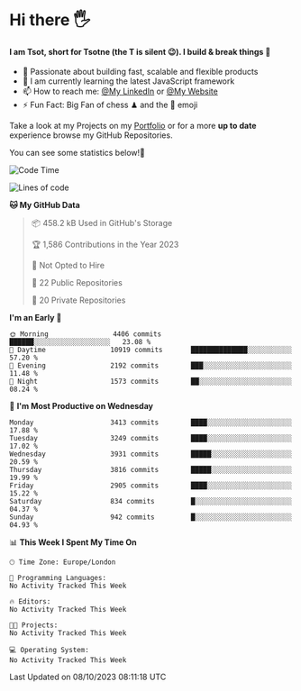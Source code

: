 # Hi there :raised_hand_with_fingers_splayed:
#### I am Tsot, short for Tsotne (the T is silent :wink:). I build & break things :space_invader:
- :telescope: Passionate about building fast, scalable and flexible products
- :seedling: I am currently learning the latest JavaScript framework 
- :mailbox: How to reach me: [@My LinkedIn](https://www.linkedin.com/in/tsotne-gvadzabia/) or [@My Website](https://tsotne.co.uk/contact)
- :zap: Fun Fact: Big Fan of chess ♟ and the 👾 emoji

Take a look at my Projects on my [Portfolio](https://tsotne.co.uk/) or for a more **up to date** experience browse my GitHub Repositories.

You can see some statistics below!:space_invader:
<!--START_SECTION:waka-->
![Code Time](http://img.shields.io/badge/Code%20Time-761%20hrs%202%20mins-blue)

![Lines of code](https://img.shields.io/badge/From%20Hello%20World%20I%27ve%20Written-7.9%20million%20lines%20of%20code-blue)

**🐱 My GitHub Data** 

> 📦 458.2 kB Used in GitHub's Storage 
 > 
> 🏆 1,586 Contributions in the Year 2023
 > 
> 🚫 Not Opted to Hire
 > 
> 📜 22 Public Repositories 
 > 
> 🔑 20 Private Repositories 
 > 
**I'm an Early 🐤** 

```text
🌞 Morning                4406 commits        ██████░░░░░░░░░░░░░░░░░░░   23.08 % 
🌆 Daytime                10919 commits       ██████████████░░░░░░░░░░░   57.20 % 
🌃 Evening                2192 commits        ███░░░░░░░░░░░░░░░░░░░░░░   11.48 % 
🌙 Night                  1573 commits        ██░░░░░░░░░░░░░░░░░░░░░░░   08.24 % 
```
📅 **I'm Most Productive on Wednesday** 

```text
Monday                   3413 commits        ████░░░░░░░░░░░░░░░░░░░░░   17.88 % 
Tuesday                  3249 commits        ████░░░░░░░░░░░░░░░░░░░░░   17.02 % 
Wednesday                3931 commits        █████░░░░░░░░░░░░░░░░░░░░   20.59 % 
Thursday                 3816 commits        █████░░░░░░░░░░░░░░░░░░░░   19.99 % 
Friday                   2905 commits        ████░░░░░░░░░░░░░░░░░░░░░   15.22 % 
Saturday                 834 commits         █░░░░░░░░░░░░░░░░░░░░░░░░   04.37 % 
Sunday                   942 commits         █░░░░░░░░░░░░░░░░░░░░░░░░   04.93 % 
```


📊 **This Week I Spent My Time On** 

```text
🕑︎ Time Zone: Europe/London

💬 Programming Languages: 
No Activity Tracked This Week

🔥 Editors: 
No Activity Tracked This Week

🐱‍💻 Projects: 
No Activity Tracked This Week

💻 Operating System: 
No Activity Tracked This Week
```


 Last Updated on 08/10/2023 08:11:18 UTC
<!--END_SECTION:waka-->
